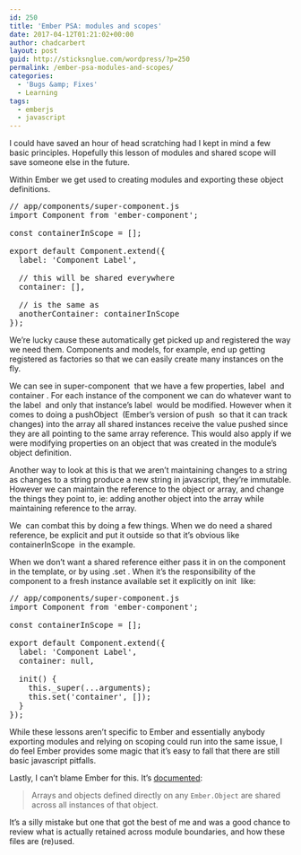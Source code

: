```yaml
---
id: 250
title: 'Ember PSA: modules and scopes'
date: 2017-04-12T01:21:02+00:00
author: chadcarbert
layout: post
guid: http://sticksnglue.com/wordpress/?p=250
permalink: /ember-psa-modules-and-scopes/
categories:
  - 'Bugs &amp; Fixes'
  - Learning
tags:
  - emberjs
  - javascript
---
```

I could have saved an hour of head scratching had I kept in mind a few basic principles. Hopefully this lesson of modules and shared scope will save someone else in the future.

Within Ember we get used to creating modules and exporting these object definitions.

<pre class="lang:js decode:true">// app/components/super-component.js
import Component from 'ember-component';

const containerInScope = [];

export default Component.extend({
  label: 'Component Label',

  // this will be shared everywhere
  container: [],

  // is the same as
  anotherContainer: containerInScope
});</pre>

We&#8217;re lucky cause these automatically get picked up and registered the way we need them. Components and models, for example, end up getting registered as factories so that we can easily create many instances on the fly.

We can see in <span class="lang:default decode:true  crayon-inline ">super-component</span>  that we have a few properties, <span class="lang:default decode:true  crayon-inline ">label</span>  and <span class="lang:default decode:true  crayon-inline ">container</span> . For each instance of the component we can do whatever want to the <span class="lang:default decode:true  crayon-inline ">label</span>  and only that instance&#8217;s <span class="lang:default decode:true  crayon-inline ">label</span>  would be modified. However when it comes to doing a <span class="lang:default decode:true  crayon-inline ">pushObject</span>  (Ember&#8217;s version of <span class="lang:default decode:true  crayon-inline ">push</span>  so that it can track changes) into the array all shared instances receive the value pushed since they are all pointing to the same array reference. This would also apply if we were modifying properties on an object that was created in the module&#8217;s object definition.

Another way to look at this is that we aren&#8217;t maintaining changes to a string as changes to a string produce a new string in javascript, they&#8217;re immutable. However we can maintain the reference to the object or array, and change the things they point to, ie: adding another object into the array while maintaining reference to the array.

We  can combat this by doing a few things. When we do need a shared reference, be explicit and put it outside so that it&#8217;s obvious like <span class="lang:default decode:true  crayon-inline ">containerInScope</span>  in the example.

When we don&#8217;t want a shared reference either pass it in on the component in the template, or by using <span class="lang:default decode:true  crayon-inline ">.set</span> . When it&#8217;s the responsibility of the component to a fresh instance available set it explicitly on <span class="lang:default decode:true  crayon-inline ">init</span>  like:

<pre class="lang:default decode:true">// app/components/super-component.js
import Component from 'ember-component';

const containerInScope = [];

export default Component.extend({
  label: 'Component Label',
  container: null,

  init() {
    this._super(...arguments);
    this.set('container', []);
  }
});</pre>

While these lessons aren&#8217;t specific to Ember and essentially anybody exporting modules and relying on scoping could run into the same issue, I do feel Ember provides some magic that it&#8217;s easy to fall that there are still basic javascript pitfalls.

Lastly, I can&#8217;t blame Ember for this. It&#8217;s [documented](https://guides.emberjs.com/v2.12.0/object-model/classes-and-instances/#toc_initializing-instances):

> Arrays and objects defined directly on any `Ember.Object` are shared across all instances of that object.

It&#8217;s a silly mistake but one that got the best of me and was a good chance to review what is actually retained across module boundaries, and how these files are (re)used.